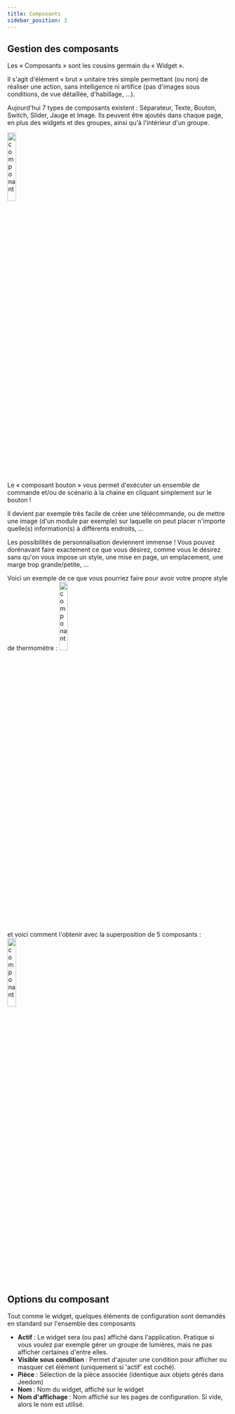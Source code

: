 ```yaml
---
title: Composants
sidebar_position: 3
---
```


## Gestion des composants

Les « Composants » sont les cousins germain du « Widget ».

Il s'agit d'élément « brut » unitaire très simple permettant (ou non) de réaliser une action, sans intelligence ni artifice (pas d'images sous conditions, de vue détaillée, d'habillage, …).

Aujourd'hui 7 types de composants existent : Séparateur, Texte, Bouton, Switch, Slider, Jauge et Image. Ils peuvent être ajoutés dans chaque page, en plus des widgets et des groupes, ainsi qu'à l'intérieur d'un groupe.

<img alt="componant" src="../../../../../../img/composants.jpeg" width="20%" />

Le « composant bouton » vous permet d'exécuter un ensemble de commande et/ou de scénario à la chaine en cliquant simplement sur le bouton !

Il devient par exemple très facile de créer une télécommande, ou de mettre une image (d'un module par exemple) sur laquelle on peut placer n'importe quelle(s) information(s) à différents endroits, …

Les possibilités de personnalisation deviennent immense ! Vous pouvez dorénavant faire exactement ce que vous désirez, comme vous le désirez sans qu'on vous impose un style, une mise en page, un emplacement, une marge trop grande/petite, …

Voici un exemple de ce que vous pourriez faire pour avoir votre propre style de thermomètre :
<img alt="componant" src="../../../../../../img/ex_composant_temp.jpg" width="20%" />

et voici comment l'obtenir avec la superposition de 5 composants :
<img alt="componant" src="../../../../../../img/ex_composant_config.jpg" width="20%" />

## Options du composant

Tout comme le widget, quelques éléments de configuration sont demandés en standard sur l'ensemble des composants

- **Actif** : Le widget sera (ou pas) affiché dans l'application. Pratique si vous voulez par exemple gérer un groupe de lumières, mais ne pas afficher certaines d'entre elles.
- **Visible sous condition** : Permet d'ajouter une condition pour afficher ou masquer cet élément (uniquement si 'actif' est coché).
- **Pièce** : Sélection de la pièce associée (identique aux objets gérés dans Jeedom)
- **Nom** : Nom du widget, affiché sur le widget
- **Nom d'affichage** : Nom affiché sur les pages de configuration. Si vide, alors le nom est utilisé.
